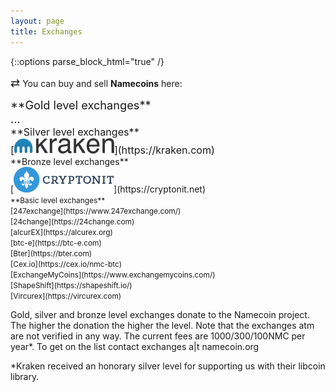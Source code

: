 ```yaml
---
layout: page
title: Exchanges
---
```


{::options parse_block_html="true" /}

<span style="font-size:130%;">&#8644;</span> You can buy and sell **Namecoins** here:

<span style="font-size:130%;">
**Gold level exchanges**<br>
...<br>
</span>

<span style="font-size:115%;">
**Silver level exchanges**<br>
[<img alt="Kraken" src="images/kraken.png">](https://kraken.com)<br>
</span>

<span style="font-size:100%;">
**Bronze level exchanges**<br>
[<img alt="Cryptonit" src="images/cryptonit.png" width="160px">](https://cryptonit.net)<br>
</span>

<span style="font-size:85%;">
**Basic level exchanges**<br>
[247exchange](https://www.247exchange.com/)<br>
[24change](https://24change.com)<br>
[alcurEX](https://alcurex.org)<br>
[btc-e](https://btc-e.com)<br>
[Bter](https://bter.com)<br>
[Cex.io](https://cex.io/nmc-btc)<br>
[ExchangeMyCoins](https://www.exchangemycoins.com/)<br>
[ShapeShift](https://shapeshift.io/)<br>
[Vircurex](https://vircurex.com)<br>
</span>

Gold, silver and bronze level exchanges donate to the Namecoin project. The higher the donation the higher the level. Note that the exchanges atm are not verified in any way.
The current fees are 1000/300/100NMC per year*. To get on the list contact exchanges a|t namecoin.org

*Kraken received an honorary silver level for supporting us with their libcoin library.
